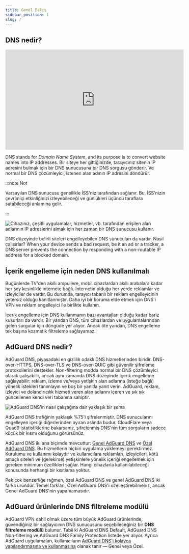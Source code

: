 ```yaml
---
title: Genel Bakış
sidebar_position: 1
slug: /
---
```


## DNS nedir?

<iframe width="560" height="315" class="youtube-video" src="https://www.youtube-nocookie.com/embed/MSp7Ki03-LI" title="YouTube video oynatıcı" frameborder="0" allow="accelerometer; autoplay; clipboard-write; encrypted-media; gyroscope; picture-in-picture" allowfullscreen></iframe>

DNS stands for *Domain Name System*, and its purpose is to convert website names into IP addresses. Bir siteye her gittiğinizde, tarayıcınız sitenin IP adresini bulmak için bir DNS sunucusuna bir DNS sorgusu gönderir. Ve normal bir DNS çözümleyici, istenen alan adının IP adresini döndürür.

:::note Not

Varsayılan DNS sunucusu genellikle İSS'niz tarafından sağlanır. Bu, İSS'nizin çevrimiçi etkinliğinizi izleyebileceği ve günlükleri üçüncü taraflara satabileceği anlamına gelir.

:::

![Cihazınız, çeşitli uygulamalar, hizmetler, vb. tarafından erişilen alan adlarının IP adreslerini almak için her zaman bir DNS sunucusu kullanır.](https://cdn.adtidy.org/content/blog/articles/dns-cbs/scr1.png)

DNS düzeyinde belirli siteleri engelleyebilen DNS sunucuları da vardır. Nasıl çalışırlar? When your device sends a bad request, be it an ad or a tracker, a DNS server prevents the connection by responding with a non-routable IP address for a blocked domain.

## İçerik engelleme için neden DNS kullanılmalı

Bugünlerde TV'den akıllı ampullere, mobil cihazlardan akıllı arabalara kadar her şey kesinlikle internete bağlı. İnternetin olduğu her yerde reklamlar ve izleyiciler de vardır. Bu durumda, tarayıcı tabanlı bir reklam engelleyicinin yetersiz olduğu kanıtlanmıştır. Daha iyi bir koruma elde etmek için DNS'i VPN ve reklam engelleyici ile birlikte kullanın.

İçerik engelleme için DNS kullanmanın bazı avantajları olduğu kadar bariz kusurları da vardır. Bir yandan DNS, tüm cihazlardan ve uygulamalarından gelen sorgular için döngüde yer alıyor. Ancak öte yandan, DNS engelleme tek başına kozmetik filtreleme sağlayamaz.

## AdGuard DNS nedir?

AdGuard DNS, piyasadaki en gizlilik odaklı DNS hizmetlerinden biridir. DNS-over-HTTPS, DNS-over-TLS ve DNS-over-QUIC gibi güvenilir şifreleme protokollerini destekler. Non-filtering modda normal bir DNS çözümleyici olarak çalışabilir, ancak aynı zamanda DNS düzeyinde içerik engelleme sağlayabilir: reklam, izleme ve/veya yetişkin alan adlarına (isteğe bağlı) yönelik istekleri tanımlayın ve boş bir yanıtla yanıt verin. AdGuard, reklam, izleyici ve dolandırıcılık hizmeti veren alan adlarını içeren ve sık sık güncellenen kendi veri tabanına sahiptir.

![AdGuard DNS'in nasıl çalıştığına dair yaklaşık bir şema](https://cdn.adtidy.org/public/Adguard/Blog/scr2.png)

AdGuard DNS trafiğinin yaklaşık %75'i şifrelenmiştir. DNS sunucularını engelleyen içeriği diğerlerinden ayıran aslında budur. CloudFlare veya Quad9 istatistiklerine bakarsanız, şifrelenmiş DNS'nin tüm sorguların sadece küçük bir kısmı olduğunu görürsünüz.

AdGuard DNS iki ana biçimde mevcuttur: [Genel AdGuard DNS](public-dns/overview) ve [Özel AdGuard DNS](private-dns/overview). Bu hizmetlerin hiçbiri uygulama yüklemeyi gerektirmez. Kurulumu ve kullanımı kolaydır ve kullanıcılara reklamları, izleyicileri, kötü amaçlı siteleri ve (gerekirse) yetişkinlere yönelik içeriği engellemek için gereken minimum özellikleri sağlar. Hangi cihazlarla kullanılabileceği konusunda herhangi bir kısıtlama yoktur.

Pek çok benzerliğe rağmen, özel AdGuard DNS ve genel AdGuard DNS iki farklı üründür. Temel farkları, Özel AdGuard DNS'i özelleştirebilmeniz, ancak Genel AdGuard DNS'nin yapamamasıdır.

## AdGuard ürünlerinde DNS filtreleme modülü

AdGuard VPN dahil olmak üzere tüm büyük AdGuard ürünlerinde, güvendiğiniz bir sağlayıcının DNS sunucusunu seçebileceğiniz bir **DNS filtreleme modülü** bulunur. Tabii ki AdGuard DNS Default, AdGuard DNS Non-filtering ve AdGuard DNS Family Protection listede yer alıyor. Ayrıca AdGuard uygulamaları, kullanıcıların [AdGuard DNS'i kolayca yapılandırmasına ve kullanmasına](https://adguard-dns.io/public-dns.html) olanak tanır — Genel veya Özel.
